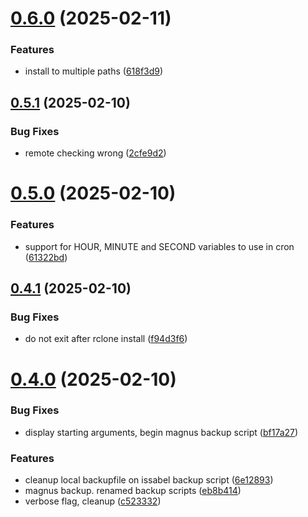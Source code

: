 # [0.6.0](https://github.com/phonevox/pbackup/compare/v0.5.1...v0.6.0) (2025-02-11)


### Features

* install to multiple paths ([618f3d9](https://github.com/phonevox/pbackup/commit/618f3d959da92a0c4ee3b65ef34787c9296b55e6))



## [0.5.1](https://github.com/phonevox/pbackup/compare/v0.5.0...v0.5.1) (2025-02-10)


### Bug Fixes

* remote checking wrong ([2cfe9d2](https://github.com/phonevox/pbackup/commit/2cfe9d20faa23cfdf875adbf9743c506c40da5ea))



# [0.5.0](https://github.com/phonevox/pbackup/compare/v0.4.1...v0.5.0) (2025-02-10)


### Features

* support for HOUR, MINUTE and SECOND variables to use in cron ([61322bd](https://github.com/phonevox/pbackup/commit/61322bdefada006de3d877adee419934b0b35541))



## [0.4.1](https://github.com/phonevox/pbackup/compare/v0.4.0...v0.4.1) (2025-02-10)


### Bug Fixes

* do not exit after rclone install ([f94d3f6](https://github.com/phonevox/pbackup/commit/f94d3f664a8ee7a0bf0a68faa856768ef0314adc))



# [0.4.0](https://github.com/phonevox/pbackup/compare/v0.3.3...v0.4.0) (2025-02-10)


### Bug Fixes

* display starting arguments, begin magnus backup script ([bf17a27](https://github.com/phonevox/pbackup/commit/bf17a274fd90dd324a1ba77036bad92ba1fa0f19))


### Features

* cleanup local backupfile on issabel backup script ([6e12893](https://github.com/phonevox/pbackup/commit/6e12893094f224ddf3d27b313b69b864e2d413cc))
* magnus backup. renamed backup scripts ([eb8b414](https://github.com/phonevox/pbackup/commit/eb8b414d43f816266cf95f9eb5a7251c6eb79979))
* verbose flag, cleanup ([c523332](https://github.com/phonevox/pbackup/commit/c5233327fe4044fb47a4625fc49a3b8a2d48bdbf))



